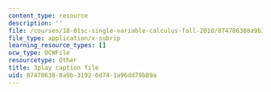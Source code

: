 ```yaml
---
content_type: resource
description: ''
file: /courses/18-01sc-single-variable-calculus-fall-2010/874786388a9b31926d741a96dd79b89a_WHWyW5DIVSU.srt
file_type: application/x-subrip
learning_resource_types: []
ocw_type: OCWFile
resourcetype: Other
title: 3play caption file
uid: 87478638-8a9b-3192-6d74-1a96dd79b89a
---
```

